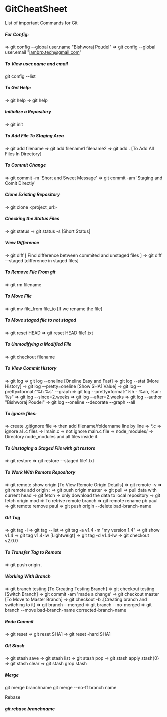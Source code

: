 # GitCheatSheet
List of important Commands for Git

##### For Config:
=> git config --global user.name "Bishworaj Poudel" 
=> git config --global user.email "iambrp.tech@gmail.com"

##### To View  user.name and email
git config --list 

##### To Get Help:
=> git help
=> git help <topic>

##### Initialize a Repository
=> git init

##### To Add File To Staging Area
=> git add filename
=> git add filename1 filename2
=> git add . [To Add All Files In Directory]

##### To Commit Change
=> git commit -m 'Short and Sweet Message'
=> git commit -am 'Staging and Comit Directly' 

##### Clone Existing Repository
=> git clone <project_url>

##### Checking the Status Files
=> git status
=> git status -s [Short Status]

##### View Difference
=> git diff  [ Find difference between commited and unstaged files ]
=> git diff --staged [difference in staged files]

##### To Remove File From git
=> git rm filename

##### To Move File
=> git mv file_from file_to [If we rename the file]

##### To Move staged file to not staged
=> git reset HEAD
=> git reset HEAD file1.txt

##### To Unmodifying a Modified File
=> git checkout filename


##### To View Commit History
=> git log
=> git log --oneline [Oneline Easy and Fast]
=> git log --stat [More History]
=> git log --pretty=oneline [Show SHA1 Value]
=> git log --pretty=format:"%h %s" --graph 
=> git log --pretty=format:"%h - %an, %ar : %s" 
=> git log --since=2.weeks
=> git log --after=2.weeks
=> git log --author "Bishworaj Poudel"
=> git log --oneline --decorate --graph --all 


##### To ignore files:
=> create .gitignore file
=> then add filename/foldername line by line
=> *.c => ignore al .c files
=> !main.c => not ignore main.c file
=> node_modules/ => Directory node_modules and all files inside it.

##### To Unstaging a Staged File with git restore
=> git restore
=> git restore --staged file1.txt

##### To Work With Remote Repository
=> git remote show origin [To View Remote Origin Details]
=> git remote -v
=> git remote add origin <url>:
=> git push origin master
=> git pull => pull data with current head
=> git fetch => only download the data to local repository
=> git fetch origin mod => To retrive remote branch
=> git remote rename pb paul 
=> git remote remove paul
=> git push origin --delete bad-branch-name


##### Git Tag
=> git tag -l
=> git tag --list 
=> git tag -a v1.4 -m "my version 1.4" 
=> git show v1.4
=> git tag v1.4-lw  [Lightweigt]
=> git tag -d v1.4-lw 
=> git checkout v2.0.0 


##### To Transfer Tag to Remote
=> git push origin <tagname>.


##### Working With Branch
=> git branch testing [To Creating Testing Branch]
=> git checkout testing [Switch Branch]
=> git commit -am 'made a change'
=> git checkout master [To Move to Master Branch]
=> git checkout -b <newbranchname>.[Creating branch and switching to it] 
=> git branch --merged
=> git branch --no-merged 
=> git branch --move bad-branch-name corrected-branch-name

##### Redo Commit
=> git reset
=> git reset SHA1
=> git reset -hard SHA1 


##### Git Stash
=> git stash save 
=> git stash list
=> git stash pop
=> git stash apply stash{0}
=> git stash clear
=> git stash grop stash




##### Merge
git merge branchname
git merge --no-ff branch name

Rebase
##### git rebase branchname
